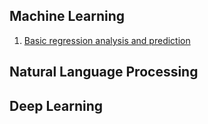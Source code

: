 ## Machine Learning
1. [Basic regression analysis and prediction ](https://github.com/basilkjose/Machine-learning-problems/tree/main/basic%20regression%20analysis)

## Natural Language Processing


## Deep Learning
